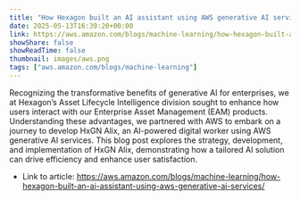```yaml
---
title: "How Hexagon built an AI assistant using AWS generative AI services"
date: 2025-05-13T16:39:20+00:00
link: https://aws.amazon.com/blogs/machine-learning/how-hexagon-built-an-ai-assistant-using-aws-generative-ai-services/
showShare: false
showReadTime: false
thumbnail: images/aws.png
tags: ["aws.amazon.com/blogs/machine-learning"]
---
```

Recognizing the transformative benefits of generative AI for enterprises, we at Hexagon’s Asset Lifecycle Intelligence division sought to enhance how users interact with our Enterprise Asset Management (EAM) products. Understanding these advantages, we partnered with AWS to embark on a journey to develop HxGN Alix, an AI-powered digital worker using AWS generative AI services. This blog post explores the strategy, development, and implementation of HxGN Alix, demonstrating how a tailored AI solution can drive efficiency and enhance user satisfaction.

- Link to article: https://aws.amazon.com/blogs/machine-learning/how-hexagon-built-an-ai-assistant-using-aws-generative-ai-services/